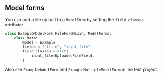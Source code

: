 ## Model forms

You can add a file upload to a `ModelForm` by setting the `field_classes` attribute:

```python
class ExampleModelForm(FileFormMixin, ModelForm):
    class Meta:
        model = Example
        fields = ("title", "input_file")
        field_classes = dict(
            input_file=UploadedFileField,
        )
```

Also see `ExampleModelForm` and `ExampleMultipleModelForm` in the test project.
